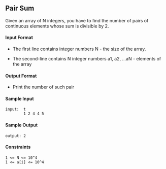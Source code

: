 ## **Pair Sum**

Given an array of N integers, you have to find the number of pairs of continuous elements whose sum is divisible by 2.

#### **Input Format**

- The first line contains integer numbers N - the size of the array.

- The second-line contains N integer numbers a1, a2, ...aN - elements of the array

#### **Output Format**

- Print the number of such pair

#### **Sample Input**
    input:  t
            1 2 4 4 5

#### **Sample Output**
    output: 2

#### **Constraints**
    1 <= N <= 10^4
    1 <= a[i] <= 10^4